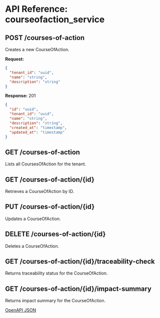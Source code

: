# API Reference: courseofaction_service

## POST /courses-of-action
Creates a new CourseOfAction.

**Request:**
```json
{
  "tenant_id": "uuid",
  "name": "string",
  "description": "string"
}
```
**Response:** 201
```json
{
  "id": "uuid",
  "tenant_id": "uuid",
  "name": "string",
  "description": "string",
  "created_at": "timestamp",
  "updated_at": "timestamp"
}
```

## GET /courses-of-action
Lists all CoursesOfAction for the tenant.

## GET /courses-of-action/{id}
Retrieves a CourseOfAction by ID.

## PUT /courses-of-action/{id}
Updates a CourseOfAction.

## DELETE /courses-of-action/{id}
Deletes a CourseOfAction.

## GET /courses-of-action/{id}/traceability-check
Returns traceability status for the CourseOfAction.

## GET /courses-of-action/{id}/impact-summary
Returns impact summary for the CourseOfAction.

[OpenAPI JSON](./app/openapi.json)
